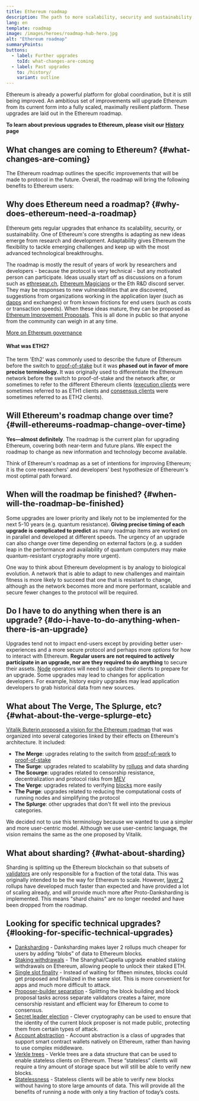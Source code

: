 ```yaml
---
title: Ethereum roadmap
description: The path to more scalability, security and sustainability for Ethereum.
lang: en
template: roadmap
image: /images/heroes/roadmap-hub-hero.jpg
alt: "Ethereum roadmap"
summaryPoints:
buttons:
  - label: Further upgrades
    toId: what-changes-are-coming
  - label: Past upgrades
    to: /history/
    variant: outline
---
```


Ethereum is already a powerful platform for global coordination, but it is still being improved. An ambitious set of improvements will upgrade Ethereum from its current form into a fully scaled, maximally resilient platform. These upgrades are laid out in the Ethereum roadmap.

**To learn about previous upgrades to Ethereum, please visit our [History](/history/) page**

## What changes are coming to Ethereum? {#what-changes-are-coming}

The Ethereum roadmap outlines the specific improvements that will be made to protocol in the future. Overall, the roadmap will bring the following benefits to Ethereum users:

<CardGrid>
  <RoadmapActionCard
    href="/roadmap/scaling"
    title="Cheaper transactions"
    image="scaling"
    description="Rollups are too expensive and rely on centralized components, causing users to place too much trust in their operators. The roadmap includes fixes for both of these problems."
    buttonText="More on reducing fees"
  />
  <RoadmapActionCard
    href="/roadmap/security"
    title="Extra security"
    image="security"
    description="Ethereum is already very secure but it can be made even stronger, ready to withstand all kinds of attack far into the future."
    buttonText="More on security"
  />
  <RoadmapActionCard
    href="/roadmap/user-experience"
    title="Better user experience"
    image="userExperience"
    description="More support for smart contract wallets and light-weight nodes will make using Ethereum simpler and safer."
    buttonText="More on user experience"
  />
  <RoadmapActionCard
    href="/roadmap/future-proofing"
    title="Future proofing"
    image="futureProofing"
    description="Ethereum researchers and developers are solving tomorrow's problems today, readying the network for future generations."
    buttonText="More on future proofing"
  />
</CardGrid>

## Why does Ethereum need a roadmap? {#why-does-ethereum-need-a-roadmap}

Ethereum gets regular upgrades that enhance its scalability, security, or sustainability. One of Ethereum's core strengths is adapting as new ideas emerge from research and development. Adaptability gives Ethereum the flexibility to tackle emerging challenges and keep up with the most advanced technological breakthroughs.

<RoadmapImageContent title="How the roadmap is defined">

The roadmap is mostly the result of years of work by researchers and developers - because the protocol is very technical - but any motivated person can participate. Ideas usually start off as discussions on a forum such as [ethresear.ch](https://ethresear.ch/), [Ethereum Magicians](https://ethereum-magicians.org/) or the Eth R&D discord server. They may be responses to new vulnerabilities that are discovered, suggestions from organizations working in the application layer (such as [dapps](/glossary/#dapp) and exchanges) or from known frictions for end users (such as costs or transaction speeds). When these ideas mature, they can be proposed as [Ethereum Improvement Proposals](https://eips.ethereum.org/). This is all done in public so that anyone from the community can weigh in at any time.

[More on Ethereum governance](/governance/)

</RoadmapImageContent>

<InfoBanner mb={8}>
  <h4 style={{ marginTop: 0 }}>What was ETH2?</h4>

  <p>The term 'Eth2' was commonly used to describe the future of Ethereum before the switch to <a href="/glossary/#pos">proof-of-stake</a> but it was <strong>phased out in favor of more precise terminology.</strong> It was originally used to differentiate the Ethereum network before the switch to proof-of-stake and the network after, or sometimes to refer to the different Ethereum clients (<a href="/glossary/#execution-client">execution clients</a> were sometimes referred to as ETH1 clients and <a href="/glossary/#consensus-client">consensus clients</a> were sometimes referred to as ETH2 clients).</p>

</InfoBanner>

## Will Ethereum's roadmap change over time? {#will-ethereums-roadmap-change-over-time}

**Yes—almost definitely**. The roadmap is the current plan for upgrading Ethereum, covering both near-term and future plans. We expect the roadmap to change as new information and technology become available.

Think of Ethereum's roadmap as a set of intentions for improving Ethereum; it is the core researchers' and developers' best hypothesize of Ethereum's most optimal path forward.

## When will the roadmap be finished? {#when-will-the-roadmap-be-finished}

Some upgrades are lower priority and likely not to be implemented for the next 5-10 years (e.g. quantum resistance). **Giving precise timing of each upgrade is complicated to predict** as many roadmap items are worked on in parallel and developed at different speeds. The urgency of an upgrade can also change over time depending on external factors (e.g. a sudden leap in the performance and availability of quantum computers may make quantum-resistant cryptography more urgent).

One way to think about Ethereum development is by analogy to biological evolution. A network that is able to adapt to new challenges and maintain fitness is more likely to succeed that one that is resistant to change, although as the network becomes more and more performant, scalable and secure fewer changes to the protocol will be required.

## Do I have to do anything when there is an upgrade? {#do-i-have-to-do-anything-when-there-is-an-upgrade}

Upgrades tend not to impact end-users except by providing better user-experiences and a more secure protocol and perhaps more <i>options</i> for how to interact with Ethereum. **Regular users are not required to actively participate in an upgrade, nor are they required to do anything** to secure their assets. [Node](/glossary/#node) operators will need to update their clients to prepare for an upgrade. Some upgrades may lead to changes for application developers. For example, history expiry upgrades may lead application developers to grab historical data from new sources.

## What about The Verge, The Splurge, etc? {#what-about-the-verge-splurge-etc}

[Vitalik Buterin proposed a vision for the Ethereum roadmap](https://twitter.com/VitalikButerin/status/1741190491578810445) that was organized into several categories linked by their effects on Ethereum's architecture. It included:

- **The Merge**: upgrades relating to the switch from [proof-of-work](/glossary/#pow) to [proof-of-stake](/glossary/#pos)
- **The Surge**: upgrades related to scalability by [rollups](/glossary/#rollups) and data sharding
- **The Scourge**: upgrades related to censorship resistance, decentralization and protocol risks from [MEV](/glossary/#mev)
- **The Verge**: upgrades related to verifying [blocks](/glossary/#block) more easily
- **The Purge**: upgrades related to reducing the computational costs of running nodes and simplifying the protocol
- **The Splurge**: other upgrades that don't fit well into the previous categories.

We decided not to use this terminology because we wanted to use a simpler and more user-centric model. Although we use user-centric language, the vision remains the same as the one proposed by Vitalik.

## What about sharding? {#what-about-sharding}

Sharding is splitting up the Ethereum blockchain so that subsets of [validators](/glossary/#validator) are only responsible for a fraction of the total data. This was originally intended to be the way for Ethereum to scale. However, [layer 2](/glossary/#layer-2) rollups have developed much faster than expected and have provided a lot of scaling already, and will provide much more after Proto-Danksharding is implemented. This means "shard chains" are no longer needed and have been dropped from the roadmap.

## Looking for specific technical upgrades? {#looking-for-specific-technical-upgrades}

- [Danksharding](/roadmap/danksharding) - Danksharding makes layer 2 rollups much cheaper for users by adding “blobs” of data to Ethereum blocks.
- [Staking withdrawals](/staking/withdrawals) - The Shanghai/Capella upgrade enabled staking withdrawals on Ethereum, allowing people to unlock their staked ETH.
- [Single slot finality](/roadmap/single-slot-finality) - Instead of waiting for fifteen minutes, blocks could get proposed and finalized in the same slot. This is more convenient for apps and much more difficult to attack.
- [Proposer-builder separation](/roadmap/pbs) - Splitting the block building and block proposal tasks across separate validators creates a fairer, more censorship resistant and efficient way for Ethereum to come to consensus.
- [Secret leader election](/roadmap/secret-leader-election) - Clever cryptography can be used to ensure that the identity of the current block proposer is not made public, protecting them from certain types of attack.
- [Account abstraction](/roadmap/account-abstraction) - Account abstraction is a class of upgrades that support smart contract wallets natively on Ethereum, rather than having to use complex middleware.
- [Verkle trees](/roadmap/verkle-trees) - Verkle trees are a data structure that can be used to enable stateless clients on Ethereum. These “stateless” clients will require a tiny amount of storage space but will still be able to verify new blocks.
- [Statelessness](/roadmap/statelessness) - Stateless clients will be able to verify new blocks without having to store large amounts of data. This will provide all the benefits of running a node with only a tiny fraction of today’s costs.

